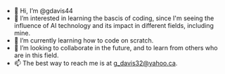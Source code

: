 - 👋 Hi, I’m @gdavis44
- 👀 I’m interested in learning the bascis of coding, since I'm seeing the influence of AI technology and its impact in different fields, including mine.
- 🌱 I’m currently learning how to code on scratch.
- 💞️ I’m looking to collaborate in the future, and to learn from others who are in this field. 
- 📫 The best way to reach me is at g_davis32@yahoo.ca.

<!---
gdavis44/gdavis44 is a ✨ special ✨ repository because its `README.md` (this file) appears on your GitHub profile.
You can click the Preview link to take a look at your changes.
--->
